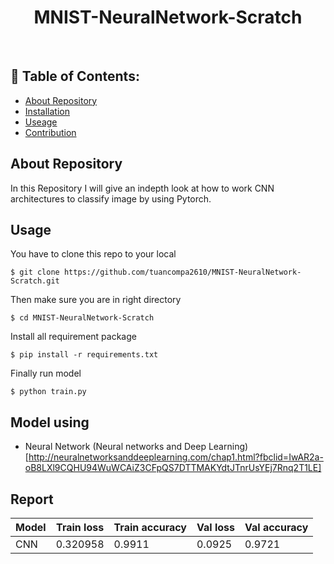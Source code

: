 <h1 align="center"> MNIST-NeuralNetwork-Scratch  </h1>

<br>

## 📃 Table of Contents:
  - [About Repository](#-about-repository)
  - [Installation](#-installation)
  - [Useage](#-useage)
  - [Contribution](#-contribution)
  
## About Repository
In this Repository I will give an indepth look at how to work CNN architectures to classify image by using Pytorch.
## Usage
You have to clone this repo to your local

`$ git clone https://github.com/tuancompa2610/MNIST-NeuralNetwork-Scratch.git`

Then make sure you are in right directory

`$ cd MNIST-NeuralNetwork-Scratch`

Install all requirement package

`$ pip install -r requirements.txt`

Finally run model

`$ python train.py`

## Model using
* Neural Network (Neural networks and Deep Learning)[http://neuralnetworksanddeeplearning.com/chap1.html?fbclid=IwAR2a-oB8LXl9CQHU94WuWCAiZ3CFpQS7DTTMAKYdtJTnrUsYEj7Rnq2T1LE]

## Report

| Model | Train loss | Train accuracy | Val loss | Val accuracy |
| ----- | ---------- | -------------- | -------- | ------------ |
| CNN | 0.320958 | 0.9911 | 0.0925 | 0.9721|
